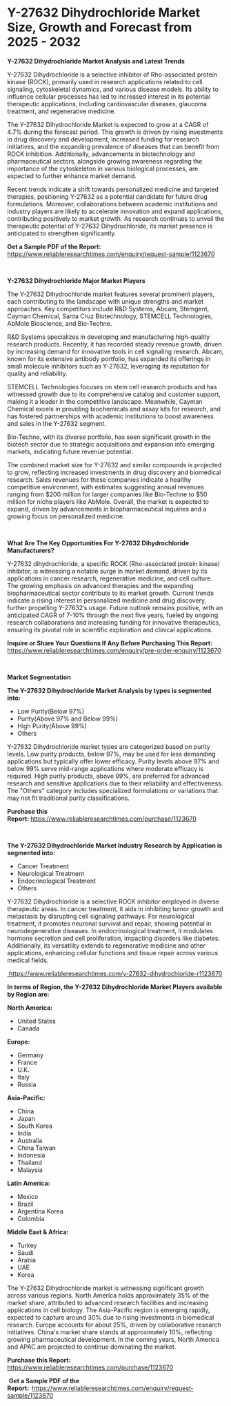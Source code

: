 <p><h1>Y-27632 Dihydrochloride Market Size, Growth and Forecast from 2025 - 2032</h1></p><p><strong>Y-27632 Dihydrochloride Market Analysis and Latest Trends</strong></p>
<p><p>Y-27632 Dihydrochloride is a selective inhibitor of Rho-associated protein kinase (ROCK), primarily used in research applications related to cell signaling, cytoskeletal dynamics, and various disease models. Its ability to influence cellular processes has led to increased interest in its potential therapeutic applications, including cardiovascular diseases, glaucoma treatment, and regenerative medicine.</p><p>The Y-27632 Dihydrochloride Market is expected to grow at a CAGR of 4.7% during the forecast period. This growth is driven by rising investments in drug discovery and development, increased funding for research initiatives, and the expanding prevalence of diseases that can benefit from ROCK inhibition. Additionally, advancements in biotechnology and pharmaceutical sectors, alongside growing awareness regarding the importance of the cytoskeleton in various biological processes, are expected to further enhance market demand.</p><p>Recent trends indicate a shift towards personalized medicine and targeted therapies, positioning Y-27632 as a potential candidate for future drug formulations. Moreover, collaborations between academic institutions and industry players are likely to accelerate innovation and expand applications, contributing positively to market growth. As research continues to unveil the therapeutic potential of Y-27632 Dihydrochloride, its market presence is anticipated to strengthen significantly.</p></p>
<p><strong>Get a Sample PDF of the Report:&nbsp;</strong> <a href="https://www.reliableresearchtimes.com/enquiry/request-sample/1123670?utm_campaign=3110&utm_medium=2&utm_source=Github&utm_content=ia&utm_term=13042025&utm_id=y-27632-dihydrochloride">https://www.reliableresearchtimes.com/enquiry/request-sample/1123670</a></p>
<p>&nbsp;</p>
<p><strong>Y-27632 Dihydrochloride Major Market Players</strong></p>
<p><p>The Y-27632 Dihydrochloride market features several prominent players, each contributing to the landscape with unique strengths and market approaches. Key competitors include R&D Systems, Abcam, Stemgent, Cayman Chemical, Santa Cruz Biotechnology, STEMCELL Technologies, AbMole Bioscience, and Bio-Techne. </p><p>R&D Systems specializes in developing and manufacturing high-quality research products. Recently, it has recorded steady revenue growth, driven by increasing demand for innovative tools in cell signaling research. Abcam, known for its extensive antibody portfolio, has expanded its offerings in small molecule inhibitors such as Y-27632, leveraging its reputation for quality and reliability.</p><p>STEMCELL Technologies focuses on stem cell research products and has witnessed growth due to its comprehensive catalog and customer support, making it a leader in the competitive landscape. Meanwhile, Cayman Chemical excels in providing biochemicals and assay kits for research, and has fostered partnerships with academic institutions to boost awareness and sales in the Y-27632 segment.</p><p>Bio-Techne, with its diverse portfolio, has seen significant growth in the biotech sector due to strategic acquisitions and expansion into emerging markets, indicating future revenue potential. </p><p>The combined market size for Y-27632 and similar compounds is projected to grow, reflecting increased investments in drug discovery and biomedical research. Sales revenues for these companies indicate a healthy competitive environment, with estimates suggesting annual revenues ranging from $200 million for larger companies like Bio-Techne to $50 million for niche players like AbMole. Overall, the market is expected to expand, driven by advancements in biopharmaceutical inquiries and a growing focus on personalized medicine.</p></p>
<p>&nbsp;</p>
<p><strong>What Are The Key Opportunities For Y-27632 Dihydrochloride Manufacturers?</strong></p>
<p><p>Y-27632 dihydrochloride, a specific ROCK (Rho-associated protein kinase) inhibitor, is witnessing a notable surge in market demand, driven by its applications in cancer research, regenerative medicine, and cell culture. The growing emphasis on advanced therapies and the expanding biopharmaceutical sector contribute to its market growth. Current trends indicate a rising interest in personalized medicine and drug discovery, further propelling Y-27632’s usage. Future outlook remains positive, with an anticipated CAGR of 7-10% through the next five years, fueled by ongoing research collaborations and increasing funding for innovative therapeutics, ensuring its pivotal role in scientific exploration and clinical applications.</p></p>
<p><strong>Inquire or Share Your Questions If Any Before Purchasing This Report:</strong> <a href="https://www.reliableresearchtimes.com/enquiry/pre-order-enquiry/1123670?utm_campaign=3110&utm_medium=2&utm_source=Github&utm_content=ia&utm_term=13042025&utm_id=y-27632-dihydrochloride">https://www.reliableresearchtimes.com/enquiry/pre-order-enquiry/1123670</a></p>
<p>&nbsp;</p>
<p><strong>Market Segmentation</strong></p>
<p><strong>The Y-27632 Dihydrochloride Market Analysis by types is segmented into:</strong></p>
<p><ul><li>Low Purity(Below 97%)</li><li>Purity(Above 97% and Below 99%)</li><li>High Purity(Above 99%)</li><li>Others</li></ul></p>
<p><p>Y-27632 Dihydrochloride market types are categorized based on purity levels. Low purity products, below 97%, may be used for less demanding applications but typically offer lower efficacy. Purity levels above 97% and below 99% serve mid-range applications where moderate efficacy is required. High purity products, above 99%, are preferred for advanced research and sensitive applications due to their reliability and effectiveness. The "Others" category includes specialized formulations or variations that may not fit traditional purity classifications.</p></p>
<p><strong>Purchase this Report:&nbsp;</strong><a href="https://www.reliableresearchtimes.com/purchase/1123670?utm_campaign=3110&utm_medium=2&utm_source=Github&utm_content=ia&utm_term=13042025&utm_id=y-27632-dihydrochloride">https://www.reliableresearchtimes.com/purchase/1123670</a></p>
<p>&nbsp;</p>
<p><strong>The Y-27632 Dihydrochloride Market Industry Research by Application is segmented into:</strong></p>
<p><ul><li>Cancer Treatment</li><li>Neurological Treatment</li><li>Endocrinological Treatment</li><li>Others</li></ul></p>
<p><p>Y-27632 Dihydrochloride is a selective ROCK inhibitor employed in diverse therapeutic areas. In cancer treatment, it aids in inhibiting tumor growth and metastasis by disrupting cell signaling pathways. For neurological treatment, it promotes neuronal survival and repair, showing potential in neurodegenerative diseases. In endocrinological treatment, it modulates hormone secretion and cell proliferation, impacting disorders like diabetes. Additionally, its versatility extends to regenerative medicine and other applications, enhancing cellular functions and tissue repair across various medical fields.</p></p>
<p><a href="https://www.reliableresearchtimes.com/y-27632-dihydrochloride-r1123670?utm_campaign=3110&utm_medium=2&utm_source=Github&utm_content=ia&utm_term=13042025&utm_id=y-27632-dihydrochloride">&nbsp;https://www.reliableresearchtimes.com/y-27632-dihydrochloride-r1123670</a></p>
<p><strong>In terms of Region, the Y-27632 Dihydrochloride Market Players available by Region are:</strong></p>
<p>
    <p> <strong> North America: </strong>
        <ul>
            <li>United States</li>
            <li>Canada</li>
        </ul>
        </p> 
    <p> <strong> Europe: </strong>
        <ul>
            <li>Germany</li>
            <li>France</li>
            <li>U.K.</li>
            <li>Italy</li>
            <li>Russia</li>
        </ul>
        </p> 
    <p> <strong> Asia-Pacific: </strong>
        <ul>
            <li>China</li>
            <li>Japan</li>
            <li>South Korea</li>
            <li>India</li>
            <li>Australia</li>
            <li>China Taiwan</li>
            <li>Indonesia</li>
            <li>Thailand</li>
            <li>Malaysia</li>
        </ul>
        </p> 
    <p> <strong> Latin America: </strong>
        <ul>
            <li>Mexico</li>
            <li>Brazil</li>
            <li>Argentina Korea</li>
            <li>Colombia</li>
        </ul>
        </p> 
    <p> <strong> Middle East & Africa: </strong>
        <ul>
            <li>Turkey</li>
            <li>Saudi</li>
            <li>Arabia</li>
            <li>UAE</li>
            <li>Korea</li>
        </ul>
    </p>
    </p>
<p><p>The Y-27632 Dihydrochloride market is witnessing significant growth across various regions. North America holds approximately 35% of the market share, attributed to advanced research facilities and increasing applications in cell biology. The Asia-Pacific region is emerging rapidly, expected to capture around 30% due to rising investments in biomedical research. Europe accounts for about 25%, driven by collaborative research initiatives. China's market share stands at approximately 10%, reflecting growing pharmaceutical development. In the coming years, North America and APAC are projected to continue dominating the market.</p></p>
<p><strong>Purchase this Report: </strong><a href="https://www.reliableresearchtimes.com/purchase/1123670?utm_campaign=3110&utm_medium=2&utm_source=Github&utm_content=ia&utm_term=13042025&utm_id=y-27632-dihydrochloride">https://www.reliableresearchtimes.com/purchase/1123670</a></p>
<p>&nbsp;<strong>Get a Sample PDF of the Report:&nbsp;&nbsp;</strong><a href="https://www.reliableresearchtimes.com/enquiry/request-sample/1123670?utm_campaign=3110&utm_medium=2&utm_source=Github&utm_content=ia&utm_term=13042025&utm_id=y-27632-dihydrochloride">https://www.reliableresearchtimes.com/enquiry/request-sample/1123670</a></p>
<p><strong></strong></p>
<p><p></p><p></p><p></p></p>